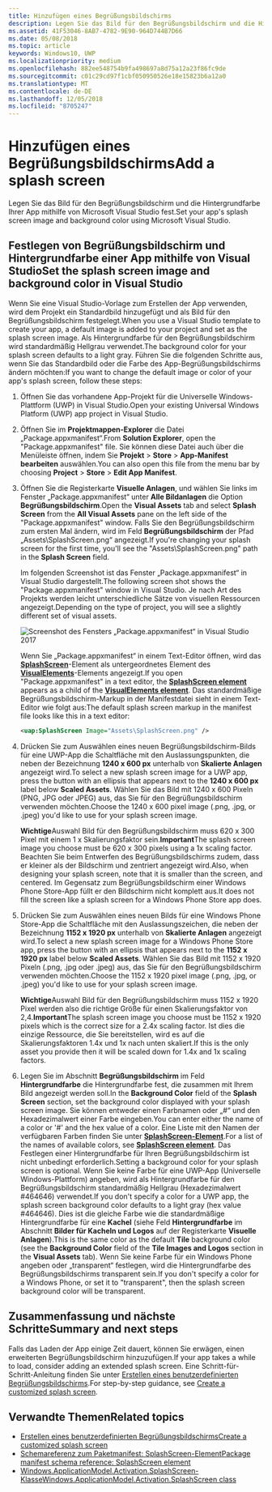 ```yaml
---
title: Hinzufügen eines Begrüßungsbildschirms
description: Legen Sie das Bild für den Begrüßungsbildschirm und die Hintergrundfarbe Ihrer App mithilfe von Microsoft Visual Studio fest.
ms.assetid: 41F53046-8AB7-4782-9E90-964D744B7D66
ms.date: 05/08/2018
ms.topic: article
keywords: Windows10, UWP
ms.localizationpriority: medium
ms.openlocfilehash: 882ee548754b9fa498697a8d75a12a23f86fc9de
ms.sourcegitcommit: c01c29cd97f1cbf050950526e18e15823b6a12a0
ms.translationtype: MT
ms.contentlocale: de-DE
ms.lasthandoff: 12/05/2018
ms.locfileid: "8705247"
---
```

# <a name="add-a-splash-screen"></a><span data-ttu-id="648ba-104">Hinzufügen eines Begrüßungsbildschirms</span><span class="sxs-lookup"><span data-stu-id="648ba-104">Add a splash screen</span></span>

<span data-ttu-id="648ba-105">Legen Sie das Bild für den Begrüßungsbildschirm und die Hintergrundfarbe Ihrer App mithilfe von Microsoft Visual Studio fest.</span><span class="sxs-lookup"><span data-stu-id="648ba-105">Set your app's splash screen image and background color using Microsoft Visual Studio.</span></span>

## <a name="set-the-splash-screen-image-and-background-color-in-visual-studio"></a><span data-ttu-id="648ba-106">Festlegen von Begrüßungsbildschirm und Hintergrundfarbe einer App mithilfe von Visual Studio</span><span class="sxs-lookup"><span data-stu-id="648ba-106">Set the splash screen image and background color in Visual Studio</span></span>

<span data-ttu-id="648ba-107">Wenn Sie eine Visual Studio-Vorlage zum Erstellen der App verwenden, wird dem Projekt ein Standardbild hinzugefügt und als Bild für den Begrüßungsbildschirm festgelegt.</span><span class="sxs-lookup"><span data-stu-id="648ba-107">When you use a Visual Studio template to create your app, a default image is added to your project and set as the splash screen image.</span></span> <span data-ttu-id="648ba-108">Als Hintergrundfarbe für den Begrüßungsbildschirm wird standardmäßig Hellgrau verwendet.</span><span class="sxs-lookup"><span data-stu-id="648ba-108">The background color for your splash screen defaults to a light gray.</span></span> <span data-ttu-id="648ba-109">Führen Sie die folgenden Schritte aus, wenn Sie das Standardbild oder die Farbe des App-Begrüßungsbildschirms ändern möchten:</span><span class="sxs-lookup"><span data-stu-id="648ba-109">If you want to change the default image or color of your app's splash screen, follow these steps:</span></span>

1. <span data-ttu-id="648ba-110">Öffnen Sie das vorhandene App-Projekt für die Universelle Windows-Plattform (UWP) in Visual Studio.</span><span class="sxs-lookup"><span data-stu-id="648ba-110">Open your existing Universal Windows Platform (UWP) app project in Visual Studio.</span></span>
2. <span data-ttu-id="648ba-111">Öffnen Sie im **Projektmappen-Explorer** die Datei „Package.appxmanifest“.</span><span class="sxs-lookup"><span data-stu-id="648ba-111">From **Solution Explorer**, open the "Package.appxmanifest" file.</span></span> <span data-ttu-id="648ba-112">Sie können diese Datei auch über die Menüleiste öffnen, indem Sie **Projekt** &gt; **Store** &gt; **App-Manifest bearbeiten** auswählen.</span><span class="sxs-lookup"><span data-stu-id="648ba-112">You can also open this file from the menu bar by choosing **Project** &gt; **Store** &gt; **Edit App Manifest**.</span></span>
3. <span data-ttu-id="648ba-113">Öffnen Sie die Registerkarte **Visuelle Anlagen**, und wählen Sie links im Fenster „Package.appxmanifest“ unter **Alle Bildanlagen** die Option **Begrüßungsbildschirm**.</span><span class="sxs-lookup"><span data-stu-id="648ba-113">Open the **Visual Assets** tab and select **Splash Screen** from the **All Visual Assets** pane on the left side of the "Package.appxmanifest" window.</span></span> <span data-ttu-id="648ba-114">Falls Sie den Begrüßungsbildschirm zum ersten Mal ändern, wird im Feld **Begrüßungsbildschirm** der Pfad „Assets\\SplashScreen.png“ angezeigt.</span><span class="sxs-lookup"><span data-stu-id="648ba-114">If you're changing your splash screen for the first time, you'll see the "Assets\\SplashScreen.png" path in the **Splash Screen** field.</span></span>

    <span data-ttu-id="648ba-115">Im folgenden Screenshot ist das Fenster „Package.appxmanifest“ in Visual Studio dargestellt.</span><span class="sxs-lookup"><span data-stu-id="648ba-115">The following screen shot shows the "Package.appxmanifest" window in Visual Studio.</span></span> <span data-ttu-id="648ba-116">Je nach Art des Projekts werden leicht unterschiedliche Sätze von visuellen Ressourcen angezeigt.</span><span class="sxs-lookup"><span data-stu-id="648ba-116">Depending on the type of project, you will see a slightly different set of visual assets.</span></span>

    ![Screenshot des Fensters „Package.appxmanifest“ in Visual Studio 2017](images/appmanifest.png)

    <span data-ttu-id="648ba-118">Wenn Sie „Package.appxmanifest“ in einem Text-Editor öffnen, wird das [**SplashScreen**](https://msdn.microsoft.com/library/windows/apps/br211467)-Element als untergeordnetes Element des [**VisualElements**](https://msdn.microsoft.com/library/windows/apps/br211471)-Elements angezeigt.</span><span class="sxs-lookup"><span data-stu-id="648ba-118">If you open "Package.appxmanifest" in a text editor, the [**SplashScreen element**](https://msdn.microsoft.com/library/windows/apps/br211467) appears as a child of the [**VisualElements element**](https://msdn.microsoft.com/library/windows/apps/br211471).</span></span> <span data-ttu-id="648ba-119">Das standardmäßige Begrüßungsbildschirm-Markup in der Manifestdatei sieht in einem Text-Editor wie folgt aus:</span><span class="sxs-lookup"><span data-stu-id="648ba-119">The default splash screen markup in the manifest file looks like this in a text editor:</span></span>

    ```xml
    <uap:SplashScreen Image="Assets\SplashScreen.png" />
    ```

4. <span data-ttu-id="648ba-120">Drücken Sie zum Auswählen eines neuen Begrüßungsbildschirm-Bilds für eine UWP-App die Schaltfläche mit den Auslassungspunkten, die neben der Bezeichnung **1240 x 600 px** unterhalb von **Skalierte Anlagen** angezeigt wird.</span><span class="sxs-lookup"><span data-stu-id="648ba-120">To select a new splash screen image for a UWP app, press the button with an ellipsis that appears next to the **1240 x 600 px** label below **Scaled Assets**.</span></span> <span data-ttu-id="648ba-121">Wählen Sie das Bild mit 1240 x 600 Pixeln (PNG, JPG oder JPEG) aus, das Sie für den Begrüßungsbildschirm verwenden möchten.</span><span class="sxs-lookup"><span data-stu-id="648ba-121">Choose the 1240 x 600 pixel image (.png, .jpg, or .jpeg) you'd like to use for your splash screen image.</span></span>

    <span data-ttu-id="648ba-122">**Wichtige**Auswahl Bild für den Begrüßungsbildschirm muss 620 x 300 Pixel mit einem 1 x Skalierungsfaktor sein.</span><span class="sxs-lookup"><span data-stu-id="648ba-122">**Important**The splash screen image you choose must be 620 x 300 pixels using a 1x scaling factor.</span></span> <span data-ttu-id="648ba-123">Beachten Sie beim Entwerfen des Begrüßungsbildschirms zudem, dass er kleiner als der Bildschirm und zentriert angezeigt wird.</span><span class="sxs-lookup"><span data-stu-id="648ba-123">Also, when designing your splash screen, note that it is smaller than the screen, and centered.</span></span> <span data-ttu-id="648ba-124">Im Gegensatz zum Begrüßungsbildschirm einer Windows Phone Store-App füllt er den Bildschirm nicht komplett aus.</span><span class="sxs-lookup"><span data-stu-id="648ba-124">It does not fill the screen like a splash screen for a Windows Phone Store app does.</span></span>

5. <span data-ttu-id="648ba-125">Drücken Sie zum Auswählen eines neuen Bilds für eine Windows Phone Store-App die Schaltfläche mit den Auslassungszeichen, die neben der Bezeichnung **1152 x 1920 px** unterhalb von **Skalierte Anlagen** angezeigt wird.</span><span class="sxs-lookup"><span data-stu-id="648ba-125">To select a new splash screen image for a Windows Phone Store app, press the button with an ellipsis that appears next to the **1152 x 1920 px** label below **Scaled Assets**.</span></span> <span data-ttu-id="648ba-126">Wählen Sie das Bild mit 1152 x 1920 Pixeln (.png, .jpg oder .jpeg) aus, das Sie für den Begrüßungsbildschirm verwenden möchten.</span><span class="sxs-lookup"><span data-stu-id="648ba-126">Choose the 1152 x 1920 pixel image (.png, .jpg, or .jpeg) you'd like to use for your splash screen image.</span></span>

    <span data-ttu-id="648ba-127">**Wichtige**Auswahl Bild für den Begrüßungsbildschirm muss 1152 x 1920 Pixel werden also die richtige Größe für einen Skalierungsfaktor von 2,4.</span><span class="sxs-lookup"><span data-stu-id="648ba-127">**Important**The splash screen image you choose must be 1152 x 1920 pixels which is the correct size for a 2.4x scaling factor.</span></span> <span data-ttu-id="648ba-128">Ist dies die einzige Ressource, die Sie bereitstellen, wird es auf die Skalierungsfaktoren 1.4x und 1x nach unten skaliert.</span><span class="sxs-lookup"><span data-stu-id="648ba-128">If this is the only asset you provide then it will be scaled down for 1.4x and 1x scaling factors.</span></span>

6. <span data-ttu-id="648ba-129">Legen Sie im Abschnitt **Begrüßungsbildschirm** im Feld **Hintergrundfarbe** die Hintergrundfarbe fest, die zusammen mit Ihrem Bild angezeigt werden soll.</span><span class="sxs-lookup"><span data-stu-id="648ba-129">In the **Background Color** field of the **Splash Screen** section, set the background color displayed with your splash screen image.</span></span> <span data-ttu-id="648ba-130">Sie können entweder einen Farbnamen oder „\#“ und den Hexadezimalwert einer Farbe eingeben.</span><span class="sxs-lookup"><span data-stu-id="648ba-130">You can enter either the name of a color or '\#' and the hex value of a color.</span></span> <span data-ttu-id="648ba-131">Eine Liste mit den Namen der verfügbaren Farben finden Sie unter [**SplashScreen-Element**](https://msdn.microsoft.com/library/windows/apps/br211467).</span><span class="sxs-lookup"><span data-stu-id="648ba-131">For a list of the names of available colors, see [**SplashScreen element**](https://msdn.microsoft.com/library/windows/apps/br211467).</span></span> <span data-ttu-id="648ba-132">Das Festlegen einer Hintergrundfarbe für Ihren Begrüßungsbildschirm ist nicht unbedingt erforderlich.</span><span class="sxs-lookup"><span data-stu-id="648ba-132">Setting a background color for your splash screen is optional.</span></span> <span data-ttu-id="648ba-133">Wenn Sie keine Farbe für eine UWP-App (Universelle Windows-Plattform) angeben, wird als Hintergrundfarbe für den Begrüßungsbildschirm standardmäßig Hellgrau (Hexadezimalwert \#464646) verwendet.</span><span class="sxs-lookup"><span data-stu-id="648ba-133">If you don't specify a color for a UWP app, the splash screen background color defaults to a light gray (hex value \#464646).</span></span> <span data-ttu-id="648ba-134">Dies ist die gleiche Farbe wie die standardmäßige Hintergrundfarbe für eine **Kachel** (siehe Feld **Hintergrundfarbe** im Abschnitt **Bilder für Kacheln und Logos** auf der Registerkarte **Visuelle Anlagen**).</span><span class="sxs-lookup"><span data-stu-id="648ba-134">This is the same color as the default **Tile** background color (see the **Background Color** field of the **Tile Images and Logos** section in the **Visual Assets** tab).</span></span> <span data-ttu-id="648ba-135">Wenn Sie keine Farbe für ein Windows Phone angeben oder „transparent“ festlegen, wird die Hintergrundfarbe des Begrüßungsbildschirms transparent sein.</span><span class="sxs-lookup"><span data-stu-id="648ba-135">If you don't specify a color for a Windows Phone, or set it to "transparent", then the splash screen background color will be transparent.</span></span>

## <a name="summary-and-next-steps"></a><span data-ttu-id="648ba-136">Zusammenfassung und nächste Schritte</span><span class="sxs-lookup"><span data-stu-id="648ba-136">Summary and next steps</span></span>

<span data-ttu-id="648ba-137">Falls das Laden der App einige Zeit dauert, können Sie erwägen, einen erweiterten Begrüßungsbildschirm hinzuzufügen.</span><span class="sxs-lookup"><span data-stu-id="648ba-137">If your app takes a while to load, consider adding an extended splash screen.</span></span> <span data-ttu-id="648ba-138">Eine Schritt-für-Schritt-Anleitung finden Sie unter [Erstellen eines benutzerdefinierten Begrüßungsbildschirms](create-a-customized-splash-screen.md).</span><span class="sxs-lookup"><span data-stu-id="648ba-138">For step-by-step guidance, see [Create a customized splash screen](create-a-customized-splash-screen.md).</span></span>

## <a name="related-topics"></a><span data-ttu-id="648ba-139">Verwandte Themen</span><span class="sxs-lookup"><span data-stu-id="648ba-139">Related topics</span></span>

* [<span data-ttu-id="648ba-140">Erstellen eines benutzerdefinierten Begrüßungsbildschirms</span><span class="sxs-lookup"><span data-stu-id="648ba-140">Create a customized splash screen</span></span>](create-a-customized-splash-screen.md)
* [<span data-ttu-id="648ba-141">Schemareferenz zum Paketmanifest: SplashScreen-Element</span><span class="sxs-lookup"><span data-stu-id="648ba-141">Package manifest schema reference: SplashScreen element</span></span>](https://msdn.microsoft.com/library/windows/apps/br211467)
* [<span data-ttu-id="648ba-142">Windows.ApplicationModel.Activation.SplashScreen-Klasse</span><span class="sxs-lookup"><span data-stu-id="648ba-142">Windows.ApplicationModel.Activation.SplashScreen class</span></span>](https://msdn.microsoft.com/library/windows/apps/br224763)